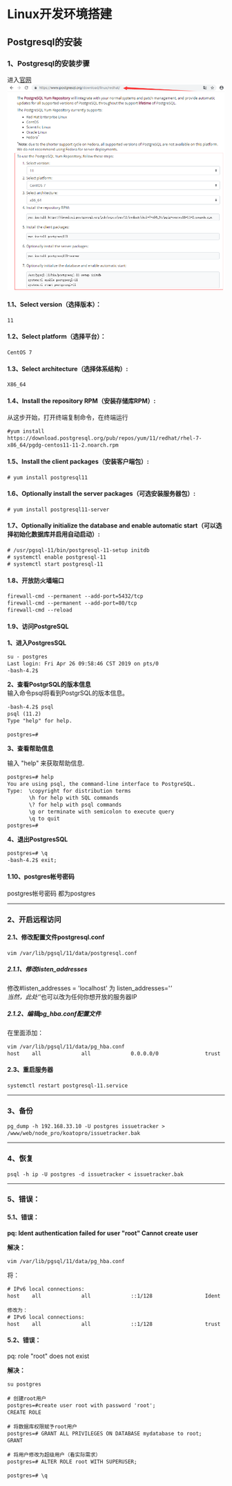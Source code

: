 # Linux开发环境搭建
## Postgresql的安装

### 1、Postgresql的安装步骤
进入[官网](https://www.postgresql.org/download/linux/redhat) 
![postgresql_install_step.png](postgresql_install_step.png)
#### 1.1、Select version（选择版本）：
```
11
```
#### 1.2、Select platform（选择平台）：
```
CentOS 7
```
#### 1.3、Select architecture（选择体系结构）:
```
X86_64
```
#### 1.4、Install the repository RPM（安装存储库RPM）:
从这步开始，打开终端复制命令，在终端运行
```
#yum install https://download.postgresql.org/pub/repos/yum/11/redhat/rhel-7-x86_64/pgdg-centos11-11-2.noarch.rpm
```
#### 1.5、Install the client packages（安装客户端包）:
```
# yum install postgresql11
```
#### 1.6、Optionally install the server packages（可选安装服务器包）:
```
# yum install postgresql11-server
```
#### 1.7、Optionally initialize the database and enable automatic start（可以选择初始化数据库并启用自动启动）:
```
# /usr/pgsql-11/bin/postgresql-11-setup initdb
# systemctl enable postgresql-11
# systemctl start postgresql-11
```


#### 1.8、开放防火墙端口
```
firewall-cmd --permanent --add-port=5432/tcp  
firewall-cmd --permanent --add-port=80/tcp  
firewall-cmd --reload  
```
#### 1.9、访问PostgreSQL
**1、进入PostgresSQL**
```
su - postgres
Last login: Fri Apr 26 09:58:46 CST 2019 on pts/0
-bash-4.2$
```
**2、查看PostgrSQL的版本信息**  
 输入命令psql将看到PostgrSQL的版本信息。
```
-bash-4.2$ psql
psql (11.2)
Type "help" for help.

postgres=#
```
**3、查看帮助信息**  

输入 "help" 来获取帮助信息. 

```
postgres=# help
You are using psql, the command-line interface to PostgreSQL.
Type:  \copyright for distribution terms
       \h for help with SQL commands
       \? for help with psql commands
       \g or terminate with semicolon to execute query
       \q to quit
postgres=#

```
**4、退出PostgresSQL**
```
postgres=# \q
-bash-4.2$ exit;
```

#### 1.10、postgres帐号密码
postgres帐号密码 都为postgres

---

### 2、开启远程访问

#### 2.1、修改配置文件postgresql.conf
```
vim /var/lib/pgsql/11/data/postgresql.conf
```
##### 2.1.1、修改listen_addresses
修改#listen_addresses = 'localhost'  为  listen_addresses='*'  
当然，此处‘*’也可以改为任何你想开放的服务器IP  
 
##### 2.1.2、编辑pg_hba.conf配置文件
在里面添加：
```
vim /var/lib/pgsql/11/data/pg_hba.conf 
host    all             all             0.0.0.0/0               trust
```
#### 2.3、重启服务器
```
systemctl restart postgresql-11.service
```
---
### 3、备份
```
pg_dump -h 192.168.33.10 -U postgres issuetracker >  /www/web/node_pro/koatopro/issuetracker.bak
```
---
### 4、恢复
```
psql -h ip -U postgres -d issuetracker < issuetracker.bak
```
---
### 5、错误：
#### 5.1、错误：
**pq: Ident authentication failed for user "root" Cannot create user** 

**解决：**
```
vim /var/lib/pgsql/11/data/pg_hba.conf
```
将：
```
# IPv6 local connections:
host    all             all             ::1/128                 Ident
                                                                  
修改为：
# IPv6 local connections:
host    all             all             ::1/128                 trust
```

#### 5.2、错误：
pq: role "root" does not exist  

**解决：**
```
su postgres

# 创建root用户
postgres=#create user root with password 'root';    
CREATE ROLE

# 将数据库权限赋予root用户
postgres=# GRANT ALL PRIVILEGES ON DATABASE mydatabase to root;
GRANT

# 将用户修改为超级用户（看实际需求）
postgres=# ALTER ROLE root WITH SUPERUSER;

postgres=# \q
```
